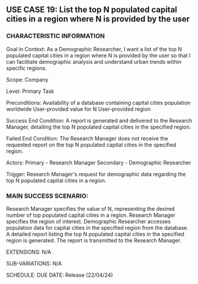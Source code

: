 ## USE CASE 19: List the top N populated capital cities in a region where N is provided by the user

### CHARACTERISTIC INFORMATION

Goal in Context:
As a Demographic Researcher, I want a list of the top N populated capital cities in a region where N is provided by the user so that I can facilitate demographic analysis and understand urban trends within specific regions.

Scope:
Company

Level:
Primary Task

Preconditions:
Availability of a database containing capital cities population worldwide
User-provided value for N
User-provided region

Success End Condition:
A report is generated and delivered to the Research Manager, detailing the top N populated capital cities in the specified region.

Failed End Condition:
The Research Manager does not receive the requested report on the top N populated capital cities in the specified region.

Actors:
Primary - Research Manager
Secondary - Demographic Researcher

Trigger:
Research Manager's request for demographic data regarding the top N populated capital cities in a region.

### MAIN SUCCESS SCENARIO:

Research Manager specifies the value of N, representing the desired number of top populated capital cities in a region.
Research Manager specifies the region of interest.
Demographic Researcher accesses population data for capital cities in the specified region from the database.
A detailed report listing the top N populated capital cities in the specified region is generated.
The report is transmitted to the Research Manager.

EXTENSIONS:
N/A

SUB-VARIATIONS:
N/A

SCHEDULE:
DUE DATE: Release (22/04/24)




